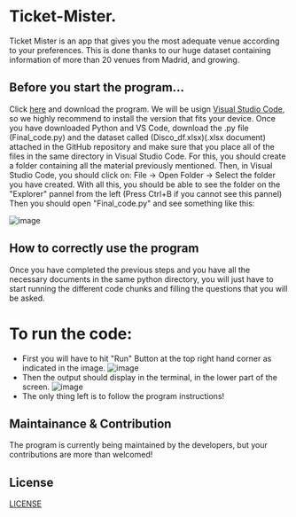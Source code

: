 # Ticket-Mister.
Ticket Mister is an app that gives you the most adequate venue according to your preferences. This is done thanks to our huge dataset containing information of more than 20 venues from Madrid, and growing. 

## Before you start the program...
Click [here](https://www.python.org/downloads/) and download the program. We will be usign [Visual Studio Code](https://code.visualstudio.com/), so we highly recommend to install the version that fits your device. Once you have downloaded Python and VS Code, download the .py file (Final_code.py) and the dataset called (Disco_df.xlsx)(.xlsx document) attached in the GitHub repository and make sure that you place all of the files in  the same directory in Visual Studio Code. 
For this, you should create a folder containing all the material previously mentioned. Then, in Visual Studio Code, you should click on: File -> Open Folder -> Select the folder you have created. With all this, you should be able to see the folder on the "Explorer" pannel from the left (Press Ctrl+B if you cannot see this pannel) 
Then you should open "Final_code.py" and see something like this:

![image](https://user-images.githubusercontent.com/118465798/205506526-b504bfbc-969f-484b-afcb-45fb83b9639c.png)

## How to correctly use the program 
Once you have completed the previous steps and you have all the necessary documents in the same python directory, you will just have to start running the different code chunks and filling the questions that you will be asked.

# To run the code:
- First you will have to hit "Run" Button at the top right hand corner as indicated in the image. ![image](https://user-images.githubusercontent.com/118465798/205507106-7a2ad597-3714-4cb3-81f3-ae429c543f96.png)
- Then the output should display in the terminal, in the lower part of the screen. ![image](https://user-images.githubusercontent.com/118465798/205507354-ce31cdcf-bded-46b1-ac63-e6385b6962a6.png)
- The only thing left is to follow the program instructions!

## Maintainance & Contribution
The program is currently being maintained by the developers, but your contributions are more than welcomed!

## License
[LICENSE](https://github.com/amorera2021/Ticket-Mister/blob/main/LICENSE)
